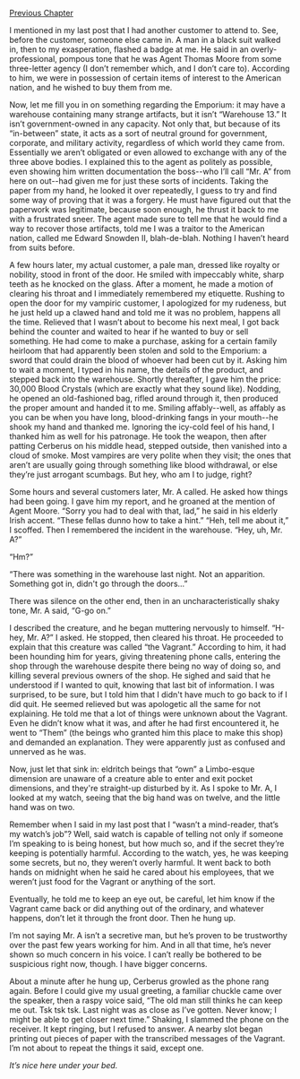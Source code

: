 [Previous Chapter](https://www.reddit.com/r/nosleep/comments/10f7j8i/i_run_a_shop_that_buys_and_sells_bizarre_items/?utm_source=share&utm_medium=ios_app&utm_name=iossmf)

I mentioned in my last post that I had another customer to attend to. See, before the customer, someone else came in. A man in a black suit walked in, then to my exasperation, flashed a badge at me. He said in an overly-professional, pompous tone that he was Agent Thomas Moore from some three-letter agency (I don’t remember which, and I don’t care to). According to him, we were in possession of certain items of interest to the American nation, and he wished to buy them from me. 

Now, let me fill you in on something regarding the Emporium: it may have a warehouse containing many strange artifacts, but it isn’t “Warehouse 13.” It isn’t government-owned in any capacity. Not only that, but because of its “in-between” state, it acts as a sort of neutral ground for government, corporate, and military activity, regardless of which world they came from. Essentially we aren’t obligated or even allowed to exchange with any of the three above bodies. I explained this to the agent as politely as possible, even showing him written documentation the boss--who I’ll call “Mr. A” from here on out--had given me for just these sorts of incidents. Taking the paper from my hand, he looked it over repeatedly, I guess to try and find some way of proving that it was a forgery. He must have figured out that the paperwork was legitimate, because soon enough, he thrust it back to me with a frustrated sneer. The agent made sure to tell me that he would find a way to recover those artifacts, told me I was a traitor to the American nation, called me Edward Snowden II, blah-de-blah. Nothing I haven’t heard from suits before.

A few hours later, my actual customer, a pale man, dressed like royalty or nobility, stood in front of the door. He smiled with impeccably white, sharp teeth as he knocked on the glass. After a moment, he made a motion of clearing his throat and I immediately remembered my etiquette. Rushing to open the door for my vampiric customer, I apologized for my rudeness, but he just held up a clawed hand and told me it was no problem, happens all the time. Relieved that I wasn’t about to become his next meal, I got back behind the counter and waited to hear if he wanted to buy or sell something. He had come to make a purchase, asking for a certain family heirloom that had apparently been stolen and sold to the Emporium: a sword that could drain the blood of whoever had been cut by it. Asking him to wait a moment, I typed in his name, the details of the product, and stepped back into the warehouse. Shortly thereafter, I gave him the price: 30,000 Blood Crystals (which are exactly what they sound like). Nodding, he opened an old-fashioned bag, rifled around through it, then produced the proper amount and handed it to me. Smiling affably--well, as affably as you can be when you have long, blood-drinking fangs in your mouth--he shook my hand and thanked me. Ignoring the icy-cold feel of his hand, I thanked him as well for his patronage. He took the weapon, then after patting Cerberus on his middle head, stepped outside, then vanished into a cloud of smoke. Most vampires are very polite when they visit; the ones that aren’t are usually going through something like blood withdrawal, or else they’re just arrogant scumbags. But hey, who am I to judge, right? 

Some hours and several customers later, Mr. A called. He asked how things had been going. I gave him my report, and he groaned at the mention of Agent Moore. “Sorry you had to deal with that, lad,” he said in his elderly Irish accent. “These fellas dunno how to take a hint.” “Heh, tell me about it,” I scoffed. Then I remembered the incident in the warehouse. “Hey, uh, Mr. A?” 

“Hm?” 

“There was something in the warehouse last night. Not an apparition. Something got in, didn't go through the doors...”

There was silence on the other end, then in an uncharacteristically shaky tone, Mr. A said, “G-go on.” 

I described the creature, and he began muttering nervously to himself. “H-hey, Mr. A?” I asked. He stopped, then cleared his throat. He proceeded to explain that this creature was called “the Vagrant.” According to him, it had been hounding him for years, giving threatening phone calls, entering the shop through the warehouse despite there being no way of doing so, and killing several previous owners of the shop. He sighed and said that he understood if I wanted to quit, knowing that last bit of information. I was surprised, to be sure, but I told him that I didn't have much to go back to if I did quit. He seemed relieved but was apologetic all the same for not explaining. He told me that a lot of things were unknown about the Vagrant. Even he didn’t know what it was, and after he had first encountered it, he went to “Them” (the beings who granted him this place to make this shop) and demanded an explanation. They were apparently just as confused and unnerved as he was.

Now, just let that sink in: eldritch beings that “own” a Limbo-esque dimension are unaware of a creature able to enter and exit pocket dimensions, and they're straight-up disturbed by it. As I spoke to Mr. A, I looked at my watch, seeing that the big hand was on twelve, and the little hand was on two. 

Remember when I said in my last post that I “wasn’t a mind-reader, that’s my watch’s job”? Well, said watch is capable of telling not only if someone I’m speaking to is being honest, but how much so, and if the secret they’re keeping is potentially harmful. According to the watch, yes, he was keeping some secrets, but no, they weren’t overly harmful. It went back to both hands on midnight when he said he cared about his employees, that we weren’t just food for the Vagrant or anything of the sort. 

Eventually, he told me to keep an eye out, be careful, let him know if the Vagrant came back or did anything out of the ordinary, and whatever happens, don’t let it through the front door. Then he hung up. 

I’m not saying Mr. A isn’t a secretive man, but he’s proven to be trustworthy over the past few years working for him. And in all that time, he’s never shown so much concern in his voice. I can’t really be bothered to be suspicious right now, though. I have bigger concerns.

About a minute after he hung up, Cerberus growled as the phone rang again. Before I could give my usual greeting, a familiar chuckle came over the speaker, then a raspy voice said, “The old man still thinks he can keep me out. Tsk tsk tsk. Last night was as close as I’ve gotten. Never know; I might be able to get closer next time.” Shaking, I slammed the phone on the receiver. It kept ringing, but I refused to answer. A nearby slot began printing out pieces of paper with the transcribed messages of the Vagrant. I’m not about to repeat the things it said, except one. 

*It’s nice here under your bed.*